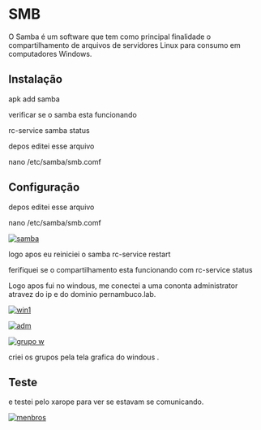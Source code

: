 # SMB


O Samba é um software que tem como principal finalidade o compartilhamento de arquivos de servidores Linux para consumo em computadores Windows.
## Instalação

apk add samba

verificar se o samba esta funcionando 

rc-service samba status

depos editei esse arquivo 

nano /etc/samba/smb.comf



## Configuração

depos editei esse arquivo 

nano /etc/samba/smb.comf

[![samba](https://i.im.ge/2024/01/03/3MlGCY.samba.png)](https://im.ge/i/3MlGCY)

logo apos eu reiniciei o samba rc-service restart

ferifiquei se o compartilhamento esta funcionando com rc-service status

Logo apos fui no windous, me conectei a uma cononta administrator atravez
do ip e do dominio pernambuco.lab.

[![win1](https://i.im.ge/2024/01/03/3MFohP.win1.png)](https://im.ge/i/3MFohP)

[![adm](https://i.im.ge/2024/01/03/3MF7bx.adm.png)](https://im.ge/i/3MF7bx)

[![grupo w](https://i.im.ge/2024/01/03/3MOeQp.grupo-w.png)](https://im.ge/i/3MOeQp)

criei os grupos pela tela grafica do windous .



## Teste

e testei pelo xarope para ver se estavam se comunicando.


[![menbros](https://i.im.ge/2024/01/03/3MOI5q.menbros.png)](https://im.ge/i/3MOI5q)


